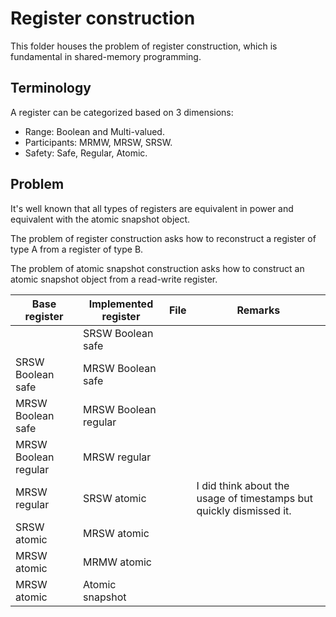 # Register construction

This folder houses the problem of register construction, which is fundamental in shared-memory programming.

## Terminology

A register can be categorized based on 3 dimensions:
- Range: Boolean and Multi-valued.
- Participants: MRMW, MRSW, SRSW.
- Safety: Safe, Regular, Atomic.

## Problem

It's well known that all types of registers are equivalent in power and equivalent with the atomic snapshot object.

The problem of register construction asks how to reconstruct a register of type A from a register of type B.

The problem of atomic snapshot construction asks how to construct an atomic snapshot object from a read-write register.

|  Base register       | Implemented register | File      | Remarks |
|----------------------|----------------------|-----------|---------|
|                      | SRSW Boolean safe    |           |         |
| SRSW Boolean safe    | MRSW Boolean safe    |           |         |
| MRSW Boolean safe    | MRSW Boolean regular |           |         |
| MRSW Boolean regular | MRSW regular         |           |         |
| MRSW regular         | SRSW atomic          |           | I did think about the usage of timestamps but quickly dismissed it. |
| SRSW atomic          | MRSW atomic          |           |         |
| MRSW atomic          | MRMW atomic          |           |         |
| MRSW atomic          | Atomic snapshot      |           |         |

